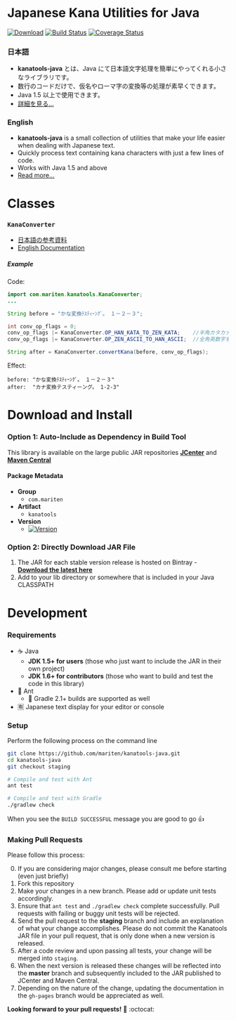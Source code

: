 # Japanese Kana Utilities for Java
[![Download](https://api.bintray.com/packages/mariten/maven/kanatools/images/download.svg)](https://bintray.com/mariten/maven/kanatools)
[![Build Status](https://travis-ci.org/mariten/kanatools-java.svg?branch=master)](https://travis-ci.org/mariten/kanatools-java)
[![Coverage Status](https://coveralls.io/repos/github/mariten/kanatools-java/badge.svg?branch=master)](https://coveralls.io/github/mariten/kanatools-java)

### 日本語
* **kanatools-java** とは、Java にて日本語文字処理を簡単にやってくれる小さなライブラリです。
* 数行のコードだけで、仮名やローマ字の変換等の処理が素早くできます。
* Java 1.5 以上で使用できます。
* [詳細を見る...](http://mariten.github.io/kanatools-java/ja/)

### English
* **kanatools-java** is a small collection of utilities that make your life easier when dealing with Japanese text.
* Quickly process text containing kana characters with just a few lines of code.
* Works with Java 1.5 and above
* [Read more...](http://mariten.github.io/kanatools-java/en/)

# Classes
### `KanaConverter`
* [日本語の参考資料](http://mariten.github.io/kanatools-java/ja/kana-converter/)
* [English Documentation](http://mariten.github.io/kanatools-java/en/kana-converter/)

##### Example
Code:
```java
import com.mariten.kanatools.KanaConverter;
...

String before = "かな変換ﾃｽﾃｨｰﾝｸﾞ｡　１－２－３";

int conv_op_flags = 0;
conv_op_flags |= KanaConverter.OP_HAN_KATA_TO_ZEN_KATA;    //半角カタカナを全角カタカナに変換
conv_op_flags |= KanaConverter.OP_ZEN_ASCII_TO_HAN_ASCII;  //全角英数字を半角英数字に変換

String after = KanaConverter.convertKana(before, conv_op_flags);
```

Effect:
```
before: "かな変換ﾃｽﾃｨｰﾝｸﾞ｡　１－２－３"
after:  "カナ変換テスティーング。 1-2-3"
```

# Download and Install
### Option 1: Auto-Include as Dependency in Build Tool
This library is available on the large public JAR repositories [**JCenter**](https://bintray.com/mariten/maven/kanatools) and [**Maven Central**](http://search.maven.org/#search|ga|1|com.mariten.kanatools)

#### Package Metadata
* **Group**
    * `com.mariten`
* **Artifact**
    * `kanatools`
* **Version**
    * [![Version](https://api.bintray.com/packages/mariten/maven/kanatools/images/download.svg)](https://bintray.com/mariten/maven/kanatools)

### Option 2: Directly Download JAR File
1. The JAR for each stable version release is hosted on Bintray - [**Download the latest here**](https://dl.bintray.com/mariten/maven/com/mariten/kanatools/)
2. Add to your lib directory or somewhere that is included in your Java CLASSPATH

# Development
### Requirements
* :coffee: Java
    * **JDK 1.5+ for users** (those who just want to include the JAR in their own project)
    * **JDK 1.6+ for contributors** (those who want to build and test the code in this library)
* :ant: Ant
    * :elephant: Gradle 2.1+ builds are supported as well
* :u6709: Japanese text display for your editor or console

### Setup
Perform the following process on the command line
```bash
git clone https://github.com/mariten/kanatools-java.git
cd kanatools-java
git checkout staging

# Compile and test with Ant
ant test

# Compile and test with Gradle
./gradlew check
```

When you see the `BUILD SUCCESSFUL` message you are good to go :thumbsup:

### Making Pull Requests
Please follow this process:

0. If you are considering major changes, please consult me before starting (even just briefly)
1. Fork this repository
2. Make your changes in a new branch.  Please add or update unit tests accordingly.
3. Ensure that `ant test` and `./gradlew check` complete successfully.  Pull requests with failing or buggy unit tests will be rejected.
4. Send the pull request to the **staging** branch and include an explanation of what your change accomplishes.  Please do not commit the Kanatools JAR file in your pull request, that is only done when a new version is released.
5. After a code review and upon passing all tests, your change will be merged into `staging`.
6. When the next version is released these changes will be reflected into the **master** branch and subsequently included to the JAR published to JCenter and Maven Central.
7. Depending on the nature of the change, updating the documentation in the `gh-pages` branch would be appreciated as well.

**Looking forward to your pull requests!** :memo: :octocat:
